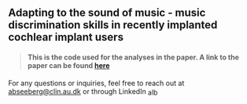 ## Adapting to the sound of music - music discrimination skills in recently implanted cochlear implant users

> #### This is the code used for the analyses in the paper. A link to the paper can be found [here](https://www.google.com)

For any questions or inquiries, feel free to reach out at abseeberg@clin.au.dk or through LinkedIn <a href="https://dk.linkedin.com/in/alberte-seeberg-044404191" target="blank"><img align="center" src="https://raw.githubusercontent.com/rahuldkjain/github-profile-readme-generator/master/src/images/icons/Social/linked-in-alt.svg" alt="alberte seeberg" height="15" width="20" /></a>
</p>
